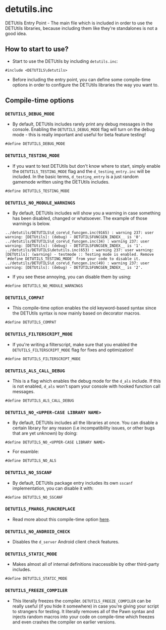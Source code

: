 # detutils.inc

DETUtils Entry Point - The main file which is included in order to use the DETUtils libraries, because including them like they're standalones is not a good idea.

## How to start to use?

- Start to use the DETUtils by including `detutils.inc`:

```pawn
#include <DETUTILS\detutils>
```

- Before including the entry point, you can define some compile-time options in order to configure the DETUtils libraries the way you want to.

## Compile-time options
### `DETUTILS_DEBUG_MODE`

- By default, DETUtils includes rarely print any debug messages in the console. Enabling the `DETUTILS_DEBUG_MODE` flag will turn on the debug mode - this is really important and useful for beta feature testing!

```pawn
#define DETUTILS_DEBUG_MODE
```

### `DETUTILS_TESTING_MODE`

- If you want to test DETUtils but don't know where to start, simply enable the `DETUTILS_TESTING_MODE` flag and the `d_testing_entry.inc` will be included. In the basic terms, `d_testing_entry` is a just random gamemode written using the DETUtils includes.

```pawn
#define DETUTILS_TESTING_MODE
```

### `DETUTILS_NO_MODULE_WARNINGS`

- By default, DETUtils includes will show you a warning in case something has been disabled, changed or whatsoever. The example of those warnings is below.

```
../detutils/DETUTILS\d_core\d_funcgen.inc(9165) : warning 237: user warning: [DETUtils]: (debug) - DETUTILSFUNCGEN_INDEX__ is '0'.
../detutils/DETUTILS\d_core\d_funcgen.inc(34) : warning 237: user warning: [DETUtils]: (debug) - DETUTILSFUNCGEN_INDEX__ is '1'.
../detutils/DETUTILS\detutils.inc(653) : warning 237: user warning: [DETUtils]: (warning) - testmode :: Testing mode is enabled. Remove `#define DETUTILS_TESTING_MODE` from your code to disable it.
../detutils/DETUTILS\d_core\d_funcgen.inc(49) : warning 237: user warning: [DETUtils]: (debug) - DETUTILSFUNCGEN_INDEX__ is '2'.
```

- If you see these annoying, you can disable them by using:

```pawn
#define DETUTILS_NO_MODULE_WARNINGS
```

### `DETUTILS_COMPAT`

- This compile-time option enables the old keyword-based syntax since the DETUtils syntax is now mainly based on decorator macros.

```pawn
#define DETUTILS_COMPAT
```

### `DETUTILS_FILTERSCRIPT_MODE`

- If you're writing a filterscript, make sure that you enabled the `DETUTILS_FILTERSCRIPT_MODE` flag for fixes and optimization!

```pawn
#define DETUTILS_FILTERSCRIPT_MODE
```

### `DETUTILS_ALS_CALL_DEBUG`

- This is a flag which enables the debug mode for the `d_als` include. If this is not enabled, `d_als` won't spam your console with hooked function call messages. 

```pawn
#define DETUTILS_ALS_CALL_DEBUG
```

### `DETUTILS_NO_<UPPER-CASE LIBRARY NAME>`

- By default, DETUtils includes all the libraries at once. You can disable a certain library for any reason (i.e incompatibility issues, or other bugs that are yet unknown) by doing:

```pawn
#define DETUTILS_NO_<UPPER-CASE LIBRARY NAME>
```

- For examble:

```pawn
#define DETUTILS_NO_ALS
```
### `DETUTILS_NO_SSCANF`

- By default, DETUtils package entry includes its own `sscanf` implementation, you can disable it with:

```pawn
#define DETUTILS_NO_SSCANF
```

### `DETUTILS_FMARGS_FUNCREPLACE`
- Read more about this compile-time option [here](d_fmargs.md).

### `DETUTILS_NO_ANDROID_CHECK`
- Disables the `d_server` Android client check features.

### `DETUTILS_STATIC_MODE`
- Makes almost all of internal definitions inaccessible by other third-party includes.

```pawn
#define DETUTILS_STATIC_MODE
```

### `DETUTILS_FREEZE_COMPILER`
- This literally freezes the compiler. `DETUTILS_FREEZE_COMPILER` can be really useful (if you hide it somewhere) in case you're giving your script to strangers for testing. It literally removes all of the Pawn syntax and injects random macros into your code on compile-time which freezes and even crashes the compiler on earlier versions.
